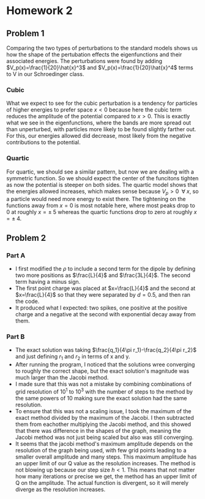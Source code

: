 # Homework 2

## Problem 1

Comparing the two types of perturbations to the standard models shows us how the shape of the pertubation effects the eigenfunctions and their associated energies. The perturbations were found by adding $V_p(x)=\frac{1}{20}\hat{x}^3$ and $V_p(x)=\frac{1}{20}\hat{x}^4$ terms to V in our Schroedinger class. 
### Cubic
What we expect to see for the cubic perturbation is a tendency for particles of higher energies to prefer space $x<0$ because here the cubic term reduces the amplitude of the potential compared to $x>0$. This is exactly what we see in the eigenfunctions, where the bands are more spread out than unperturbed, with particles more likely to be found slightly farther out. For this, our energies allowed did decrease, most likely from the negative contributions to the potential. 
### Quartic
For quartic, we should see a similar pattern, but now we are dealing with a symmetric function. So we should expect the center of the funcitons tighten as now the potential is steeper on both sides. The quartic model shows that the energies allowed increases, which makes sense because $V_p > 0\;\;\forall\;x$, so a particle would need more energy to exist there. The tightening on the functions away from $x=0$ is most notable here, where most peaks drop to 0 at roughly $x=\pm\;5$ whereas the quartic functions drop to zero at roughly $x=\pm\;4$. 

## Problem 2

### Part A

* I first modified the $\rho$ to include a second term for the dipole by defining two more positions as $\frac{L}{4}$ and $\frac{3L}{4}$. The second term having a minus sign.
* The first point charge was placed at $x=\frac{L}{4}$ and the second at $x=\frac{L}{4}$ so that they were separated by $d=0.5$, and then ran the code.
* It produced what I expected: two spikes, one positive at the positive charge and a negative at the second with exponential decay away from them.

### Part B

* The exact solution was taking $\frac{q_1}{4\pi r_1}-\frac{q_2}{4\pi r_2}$ and just defining $r_1$ and $r_2$ in terms of x and y.
* After running the program, I noticed that the solutions wree converging to roughly the correct shape, but the exact solution's magnitude was much larger than the Jacobi method.
* I made sure that this was not a mistake by combining combinations of grid resolution of $10^1$ to $10^3$ with the number of steps to the method by the same powers of 10 making sure the exact solution had the same resolution.
* To ensure that this was not a scaling issue, I took the maximum of the exact method divided by the maximum of the Jacobi. I then subtracted them from eachother multiplying the Jacobi method, and this showed that there was difference in the shapes of the graph, meaning the Jacobi method was not just being scaled but also was still converging.
* It seems that the jacobi method's maximum amplitude depends on the resolution of the graph being used, with few grid points leading to a smaller overall amplitude and many steps. This maximum amplitude has an upper limit of our Q value as the resolution increases. The method is not blowing up because our step size $h<1$. This means that not matter how many iterations or precise we get, the method has an upper limit of Q on the amplitude. The actual function is divergent, so it will merely diverge as the resolution increases.